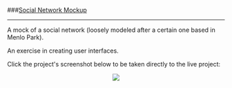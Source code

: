 ###[Social Network Mockup](http://kennethlee.github.io/fb-mock/)

---

A mock of a social network (loosely modeled after a certain one based in Menlo Park).

An exercise in creating user interfaces.

Click the project's screenshot below to be taken directly to the live project:

<div align="center">
  <a href="http://kennethlee.github.io/fb-mock/"><img src="http://i.imgur.com/6Kryk3z.png" /></a>
</div>
